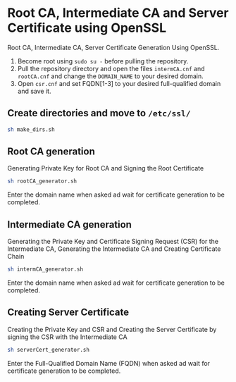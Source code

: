 # Root CA, Intermediate CA and Server Certificate using OpenSSL
Root CA, Intermediate CA, Server Certificate Generation Using OpenSSL.

1. Become root using `sudo su -` before pulling the repository. 
2. Pull the repository directory and open the files `intermCA.cnf` and `rootCA.cnf` and change the `DOMAIN_NAME` to your desired domain. 
3. Open `csr.cnf` and set FQDN[1-3] to your desired full-qualified domain and save it. 

## Create directories and move to `/etc/ssl/`
```bash
sh make_dirs.sh
```

## Root CA generation
Generating Private Key for Root CA and Signing the Root Certificate

```bash
sh rootCA_generator.sh
```

Enter the domain name when asked ad wait for certificate generation to be completed.

## Intermediate CA generation
Generating the Private Key and Certificate Signing Request (CSR) for the Intermediate CA, Generating the Intermediate CA and Creating Certificate Chain

```bash
sh intermCA_generator.sh
```

Enter the domain name when asked ad wait for certificate generation to be completed.

## Creating Server Certificate

Creating the Private Key and CSR and Creating the Server Certificate by signing the CSR with the Intermediate CA

```bash
sh serverCert_generator.sh
```

Enter the Full-Qualified Domain Name (FQDN) when asked ad wait for certificate generation to be completed.
